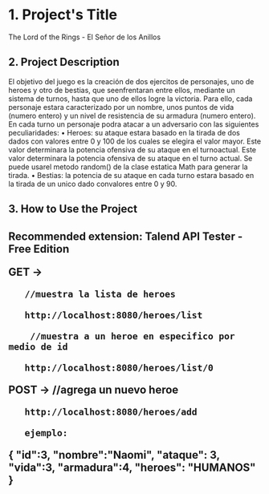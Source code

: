 <h1>1. Project's Title</h1>

The Lord of the Rings - El Señor de los Anillos

<h2>2. Project Description</h2>
El objetivo del juego es la creación de dos ejercitos de personajes, uno de heroes y otro de bestias, que
seenfrentaran entre ellos, mediante un sistema de turnos, hasta que uno de ellos logre la victoria. Para
ello, cada personaje estara caracterizado por un nombre, unos puntos de vida (numero entero) y un nivel
de resistencia de su armadura (numero entero). En cada turno un personaje podra atacar a un adversario
con las siguientes peculiaridades:
• Heroes: su ataque estara basado en la tirada de dos dados con valores entre 0 y 100 de los cuales
se elegira el valor mayor. Este valor determinara la potencia ofensiva de su ataque en el
turnoactual. Este valor determinara la potencia ofensiva de su ataque en el turno actual. Se puede
usarel metodo random() de la clase estatica Math para generar la tirada.
• Bestias: la potencia de su ataque en cada turno estara basado en la tirada de un unico dado
convalores entre 0 y 90.

<h2>3. How to Use the Project<h2>
Recommended extension: Talend API Tester - Free Edition

GET -> 
      
       //muestra la lista de heroes
       
       http://localhost:8080/heroes/list 
       
        //muestra a un heroe en especifico por medio de id
       
       http://localhost:8080/heroes/list/0
       
POST -> 
       //agrega un nuevo heroe
       
       http://localhost:8080/heroes/add 
  
       ejemplo:
  {
  "id":3,
  "nombre":"Naomi",
  "ataque": 3,
  "vida":3,
  "armadura":4,
  "heroes": "HUMANOS"
}
